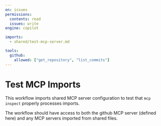 ```yaml
---
on: issues
permissions:
  contents: read
  issues: write
engine: copilot

imports:
  - shared/test-mcp-server.md

tools:
  github:
    allowed: ["get_repository", "list_commits"]
---
```


# Test MCP Imports

This workflow imports shared MCP server configuration to test that `mcp inspect` properly processes imports.

The workflow should have access to both the github MCP server (defined here) and any MCP servers imported from shared files.
